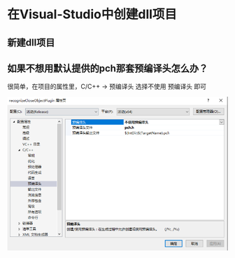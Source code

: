 # 在Visual-Studio中创建dll项目

## 新建dll项目

## 如果不想用默认提供的pch那套预编译头怎么办？

很简单，在项目的属性里，C/C++ -> 预编译头 选择不使用 预编译头 即可

![](asset/不使用预编译头.png)
